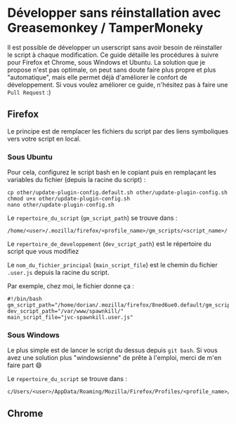 Développer sans réinstallation avec Greasemonkey / TamperMoneky
===============================================================

Il est possible de développer un userscript sans avoir besoin de réinstaller le script à chaque modification. Ce guide détaille les procédures à suivre pour Firefox et Chrome, sous Windows et Ubuntu.
La solution que je propose n'est pas optimale, on peut sans doute faire plus propre et plus "automatique", mais elle permet déjà d'améliorer le confort de développement.
Si vous voulez améliorer ce guide, n'hésitez pas à faire une `Pull Request` :)

Firefox
-------

Le principe est de remplacer les fichiers du script par des liens symboliques vers votre script en local.

### Sous Ubuntu

Pour cela, configurez le script bash en le copiant puis en remplaçant les variables du fichier (depuis la racine du script) :

```
cp other/update-plugin-config.default.sh other/update-plugin-config.sh
chmod u+x other/update-plugin-config.sh
nano other/update-plugin-config.sh
```

Le `repertoire_du_script` (`gm_script_path`) se trouve dans :

```
/home/<user>/.mozilla/firefox/<profile_name>/gm_scripts/<script_name>/
```

Le `repertoire_de_developpement` (`dev_script_path`) est le répertoire du
script que vous modifiez

Le `nom_du_fichier_principal` (`main_script_file`) est le chemin du fichier `.user.js` depuis la racine du script.

Par exemple, chez moi, le fichier donne ça :

```
#!/bin/bash
gm_script_path="/home/dorian/.mozilla/firefox/8ned6ue0.default/gm_scripts/JVC_SpawnKill/"
dev_script_path="/var/www/spawnkill/"
main_script_file="jvc-spawnkill.user.js"
```

### Sous Windows

Le plus simple est de lancer le script du dessus depuis `git bash`.
Si vous avez une solution plus "windowsienne" de prête à l'emploi, merci de m'en faire part :smile:

Le `repertoire_du_script` se trouve dans :

```
c/Users/<user>/AppData/Roaming/Mozilla/Firefox/Profiles/<profile_name>/gm_scripts/<script_name>/
```

Chrome
------